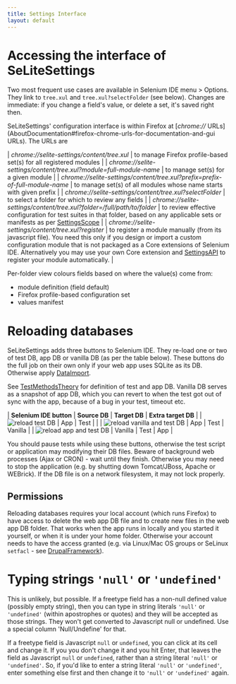 ```yaml
---
title: Settings Interface
layout: default
---
```


# Accessing the interface of SeLiteSettings #
Two most frequent use cases are available in Selenium IDE menu > Options. They link to `tree.xul` and `tree.xul?selectFolder` (see below). Changes are immediate: if you change a field's value, or delete a set, it's saved right then.

SeLiteSettings' configuration interface is within Firefox at [_chrome://_ URLs](AboutDocumentation#firefox-chrome-urls-for-documentation-and-gui URLs). The URLs are

| _chrome://selite-settings/content/tree.xul_                                   | to manage Firefox profile-based set(s) for all registered modules |
| _chrome://selite-settings/content/tree.xul?module=full-module-name_           | to manage set(s) for a given module |
| _chrome://selite-settings/content/tree.xul?prefix=prefix-of-full-module-name_ | to manage set(s) of all modules whose name starts with given prefix |
| _chrome://selite-settings/content/tree.xul?selectFolder_                      | to select a folder for which to review any fields |
| _chrome://selite-settings/content/tree.xul?folder=/full/path/to/folder_       | to review effective configuration for test suites in that folder, based on any applicable sets or manifests as per [SettingsScope](SettingsScope) |
| _chrome://selite-settings/content/tree.xul?register_ | to register a module manually (from its javascript file). You need this only if you design or import a custom configuration module that is not packaged as a Core extensions of Selenium IDE. Alternatively you may use your own Core extension and [SettingsAPI](SettingsAPI) to register your module automatically. |

Per-folder view colours fields based on where the value(s) come from:

 * module definition (field default)
 * Firefox profile-based configuration set
 * values manifest

# Reloading databases
SeLiteSettings adds three buttons to Selenium IDE. They re-load one or two of test DB, app DB or vanilla DB (as per the table below). These buttons do the full job on their own only if your web app uses SQLite as its DB. Otherwise apply [DataImport](DataImport).

See [TestMethodsTheory](TestMethodsTheory) for definition of test and app DB. Vanilla DB serves as a snapshot of app DB, which you can revert to when the test got out of sync with the app, because of a bug in your test, timeout etc.

| **Selenium IDE button** | **Source DB** | **Target DB** | **Extra target DB** |
| ![reload test DB](https://raw.githubusercontent.com/selite/selite/master/settings/src/chrome/skin/classic/reload_test.png) | App | Test | |
| ![reload vanilla and test DB](https://raw.githubusercontent.com/selite/selite/master/settings/src/chrome/skin/classic/reload_vanilla_and_test.png) | App | Test | Vanilla |
| ![reload app and test DB](https://raw.githubusercontent.com/selite/selite/master/settings/src/chrome/skin/classic/reload_app_and_test.png) | Vanilla | Test | App |

You should pause tests while using these buttons, otherwise the test script or application may modifying their DB files. Beware of background web processes (Ajax or CRON) - wait until they finish. Otherwise you may need to stop the application (e.g. by shutting down Tomcat/JBoss, Apache or WEBrick). If the DB file is on a network filesystem, it may not lock properly.

## Permissions
Reloading databases requires your local account (which runs Firefox) to have access to delete the web app DB file and to create new files in the web app DB folder. That works when the app runs in  locally and you started it yourself, or when it is under your home folder. Otherwise your account needs to have the access granted (e.g. via Linux/Mac OS groups or SeLinux `setfacl` - see [DrupalFramework](DrupalFramework)).

# Typing strings `'null'` or `'undefined'`
This is unlikely, but possible. If a freetype field has a non-null defined value (possibly empty string), then you can type in string literals `'null'` or `'undefined'` (within apostrophes or quotes) and they will be accepted as those strings. They won't get converted to Javascript null or undefined. Use a special column 'Null/Undefine' for that.

If a freetype field is Javascript `null` or `undefined`, you can click at its cell and change it. If you you don't change it and you hit Enter, that leaves the field as Javascript `null` or `undefined`, rather than a string literal `'null'` or `'undefined'`. So, if  you'd like to enter a string literal `'null'` or `'undefined'`, enter something else first and then change it to `'null'` or `'undefined'` again.